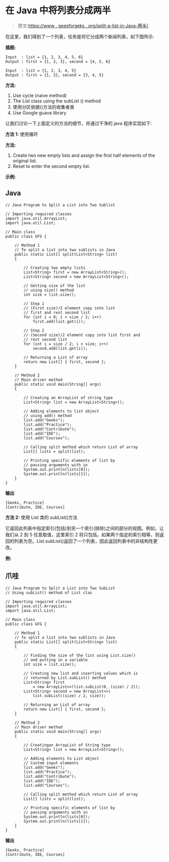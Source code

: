 # 在 Java 中将列表分成两半

> 原文:[https://www . geesforgeks . org/split-a-list-in-Java-两半/](https://www.geeksforgeeks.org/split-a-list-into-two-halves-in-java/)

在这里，我们得到了一个列表，任务是将它分成两个新闻列表，如下图所示:

**插图:**

```
Input  : list = {1, 2, 3, 4, 5, 6}
Output : first = {1, 2, 3}, second = {4, 5, 6}

Input  : list = {1, 2, 3, 4, 5}
Output : first = {1, 2}, second = {3, 4, 5}
```

**方法:**

1.  Use cycle (naive method)
2.  The List class using the subList () method
3.  使用分区依据()方法的收集者类
4.  Use Google guava library

让我们讨论一下上面定义的方法的细节，并通过干净的 java 程序实现如下:

**方法 1:** 使用循环

**方法:**

1.  Create two new empty lists and assign the first half elements of the original list.
2.  Reset to enter the second empty list.

**示例:**

## Java

```
// Java Program to Split a List into Two Sublist

// Importing required classes
import java.util.ArrayList;
import java.util.List;

// Main class
public class GFG {

    // Method 1
    // To split a list into two sublists in Java
    public static List[] split(List<String> list)
    {

        // Creating two empty lists
        List<String> first = new ArrayList<String>();
        List<String> second = new ArrayList<String>();

        // Getting size of the list
        // using size() method
        int size = list.size();

        // Step 1
        // (First size)/2 element copy into list
        // first and rest second list
        for (int i = 0; i < size / 2; i++)
            first.add(list.get(i));

        // Step 2
        // (Second size)/2 element copy into list first and
        // rest second list
        for (int i = size / 2; i < size; i++)
            second.add(list.get(i));

        // Returning a List of array
        return new List[] { first, second };
    }

    // Method 2
    // Main driver method
    public static void main(String[] args)
    {

        // Creating an ArrayList of string type
        List<String> list = new ArrayList<String>();

        // Adding elements to list object
        // using add() method
        list.add("Geeks");
        list.add("Practice");
        list.add("Contribute");
        list.add("IDE");
        list.add("Courses");

        // Calling split method which return List of array
        List[] lists = split(list);

        // Printing specific elements of list by
        // passing arguments with in
        System.out.println(lists[0]);
        System.out.println(lists[1]);
    }
}
```

**输出**

```
[Geeks, Practice]
[Contribute, IDE, Courses]
```

**方法 2:** 使用 List 类的 subList()方法

它返回此列表中指定索引(包括)到另一个索引(排除)之间的部分的视图。例如，让我们从 2 到 5 任意取值，这里索引 2 将只包括。如果两个指定的索引相等，则返回的列表为空。List.subList()返回了一个列表，因此返回列表中的非结构性更改。

**例:**

## 爪哇

```
// Java Program to Split a List into Two SubList
// Using subList() method of List clas

// Importing required classes
import java.util.ArrayList;
import java.util.List;

// Main class
public class GFG {

    // Method 1
    // To split a list into two sublists in Java
    public static List[] split(List<String> list)
    {

        // Finding the size of the list using List.size()
        // and putting in a variable
        int size = list.size();

        // Creating new list and inserting values which is
        // returned by List.subList() method
        List<String> first
            = new ArrayList<>(list.subList(0, (size) / 2));
        List<String> second = new ArrayList<>(
            list.subList((size) / 2, size));

        // Returning an List of array
        return new List[] { first, second };
    }

    // Method 2
    // Main driver method
    public static void main(String[] args)
    {

        // Creatingan ArrayList of String type
        List<String> list = new ArrayList<String>();

        // Adding elements to List object
        // Custom input elements
        list.add("Geeks");
        list.add("Practice");
        list.add("Contribute");
        list.add("IDE");
        list.add("Courses");

        // Calling split method which return List of array
        List[] lists = split(list);

        // Printing specific elements of list by
        // passing arguments with in
        System.out.println(lists[0]);
        System.out.println(lists[1]);
    }
}
```

**输出**

```
[Geeks, Practice]
[Contribute, IDE, Courses]
```